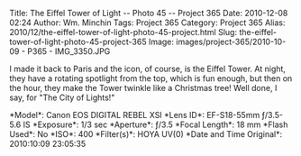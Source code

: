 Title: The Eiffel Tower of Light -- Photo 45 -- Project 365
Date: 2010-12-08 02:24
Author: Wm. Minchin
Tags: Project 365
Category: Project 365
Alias: 2010/12/the-eiffel-tower-of-light-photo-45-project.html
Slug: the-eiffel-tower-of-light-photo-45-project-365
Image: images/project-365/2010-10-09 - P365 - IMG_3350.JPG

I made it back to Paris and the icon, of course, is the Eiffel Tower. At
night, they have a rotating spotlight from the top, which is fun enough,
but then on the hour, they make the Tower twinkle like a Christmas tree!
Well done, I say, for "The City of Lights!"

<div markdown=1 class="photo-infobox">
*Model*: Canon EOS DIGITAL REBEL XSI  
*Lens ID*: EF-S18-55mm ƒ/3.5-5.6 IS  
*Exposure*: 1/3 sec  
*Aperture*: ƒ/3.5  
*Focal Length*: 18 mm  
*Flash Used*: No  
*ISO*: 400  
*Filter(s)*: HOYA UV(0)  
*Date and Time Original*: 2010:10:09 23:05:35
</div>
